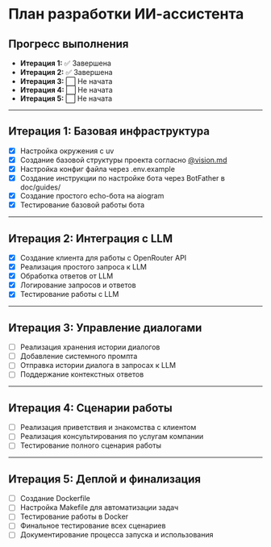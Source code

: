 # План разработки ИИ-ассистента

## Прогресс выполнения

- **Итерация 1:** ✅ Завершена
- **Итерация 2:** ✅ Завершена
- **Итерация 3:** ⬜ Не начата
- **Итерация 4:** ⬜ Не начата
- **Итерация 5:** ⬜ Не начата

---

## Итерация 1: Базовая инфраструктура
- [x] Настройка окружения с uv
- [x] Создание базовой структуры проекта согласно [@vision.md](./vision.md)
- [x] Настройка конфиг файла через .env.example
- [x] Создание инструкции по настройке бота через BotFather в doc/guides/
- [x] Создание простого echo-бота на aiogram
- [x] Тестирование базовой работы бота

---

## Итерация 2: Интеграция с LLM
- [x] Создание клиента для работы с OpenRouter API
- [x] Реализация простого запроса к LLM
- [x] Обработка ответов от LLM
- [x] Логирование запросов и ответов
- [x] Тестирование работы с LLM

---

## Итерация 3: Управление диалогами
- [ ] Реализация хранения истории диалогов
- [ ] Добавление системного промпта
- [ ] Отправка истории диалога в запросах к LLM
- [ ] Поддержание контекстных ответов

---

## Итерация 4: Сценарии работы
- [ ] Реализация приветствия и знакомства с клиентом
- [ ] Реализация консультирования по услугам компании
- [ ] Тестирование полного сценария работы

---

## Итерация 5: Деплой и финализация
- [ ] Создание Dockerfile
- [ ] Настройка Makefile для автоматизации задач
- [ ] Тестирование работы в Docker
- [ ] Финальное тестирование всех сценариев
- [ ] Документирование процесса запуска и использования